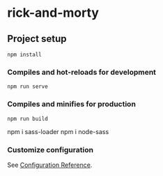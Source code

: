 # rick-and-morty

## Project setup
```
npm install
```

### Compiles and hot-reloads for development
```
npm run serve
```

### Compiles and minifies for production
```
npm run build
```

npm i sass-loader
npm i node-sass

### Customize configuration
See [Configuration Reference](https://cli.vuejs.org/config/).
